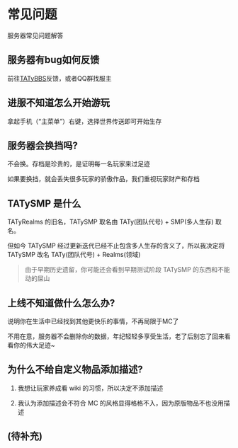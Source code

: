 # 常见问题

服务器常见问题解答

## 服务器有bug如何反馈

前往[TATyBBS](https://bbs.tatysmp.love/index.php?forums/bug%E5%8F%8D%E9%A6%88.5/)反馈，或者QQ群找服主

## 进服不知道怎么开始游玩

拿起手机（“主菜单”）右键，选择世界传送即可开始生存

## 服务器会换挡吗?

不会换。存档是珍贵的，是证明每一名玩家来过足迹

如果要换挡，就会丢失很多玩家的骄傲作品，我们重视玩家财产和存档

## TATySMP 是什么

TATyRealms 的旧名，TATySMP 取名由 TATy(团队代号) + SMP(多人生存) 取名。

但如今 TATySMP 经过更新迭代已经不止包含多人生存的含义了，所以我决定将 TATySMP 改名 TATy(团队代号) + Realms(领域)

> 由于早期历史遗留，你可能还会看到早期测试阶段 TATySMP 的东西和不能动的屎山

## 上线不知道做什么怎么办?

说明你在生活中已经找到其他更快乐的事情，不再局限于MC了

不用在意，服务器不会删除你的数据，年纪轻轻多享受生活，老了后别忘了回来看看你的伟大足迹~

## 为什么不给自定义物品添加描述?

1. 我想让玩家养成看 wiki 的习惯，所以决定不添加描述

2. 我认为添加描述会不符合 MC 的风格显得格格不入，因为原版物品不也没用描述

## (待补充)
